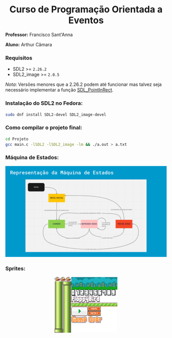 <div align="center">
    <h1>Curso de Programação Orientada a Eventos</h1>
</div>

__Professor:__ Francisco Sant'Anna


__Aluno:__ Arthur Câmara


### Requisitos
* SDL2 >= `2.26.2`
* SDL2_image >= `2.0.5`

_Nota_: Versões menores que a 2.26.2 podem até funcionar mas talvez seja necessário implementar a função [SDL_PointInRect](https://github.com/libsdl-org/SDL/blob/98986f39e97727a80f733f7809ceb80a13697269/include/SDL_rect.h#L73).


### Instalação do SDL2 no Fedora:

```bash
sudo dnf install SDL2-devel SDL2_image-devel
```


### Como compilar o projeto final:

```bash
cd Projeto
gcc main.c -lSDL2 -lSDL2_image -lm && ./a.out > a.txt
```


### Máquina de Estados:

<div align="center">
  <img src="Projeto/assets/maquina_de_estados.png" />
</div>


### Sprites:

<div align="center">
  <img src="Projeto/assets/textures.png" />
</div>